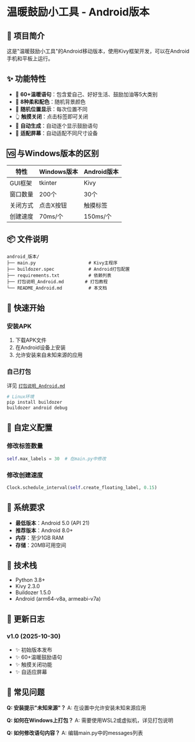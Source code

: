 # 温暖鼓励小工具 - Android版本

## 📱 项目简介

这是"温暖鼓励小工具"的Android移动版本，使用Kivy框架开发，可以在Android手机和平板上运行。

## ✨ 功能特性

- 📝 **60+温暖语句**：包含爱自己、好好生活、鼓励加油等5大类别
- 🎨 **8种柔和配色**：随机背景颜色
- 📍 **随机位置显示**：每次位置不同
- 👆 **触摸关闭**：点击标签即可关闭
- 🔄 **自动生成**：自动逐个显示鼓励语句
- 📱 **适配屏幕**：自动适配不同尺寸设备

## 🆚 与Windows版本的区别

| 特性 | Windows版本 | Android版本 |
|------|------------|-------------|
| GUI框架 | tkinter | Kivy |
| 窗口数量 | 200个 | 30个 |
| 关闭方式 | 点击X按钮 | 触摸标签 |
| 创建速度 | 70ms/个 | 150ms/个 |

## 📦 文件说明

```
android_版本/
├── main.py                    # Kivy主程序
├── buildozer.spec             # Android打包配置
├── requirements.txt           # 依赖列表
├── 打包说明_Android.md        # 打包教程
└── README_Android.md          # 本文档
```

## 🚀 快速开始

### 安装APK
1. 下载APK文件
2. 在Android设备上安装
3. 允许安装来自未知来源的应用

### 自己打包
详见 [`打包说明_Android.md`](./打包说明_Android.md)

```bash
# Linux环境
pip install buildozer
buildozer android debug
```

## 🎨 自定义配置

### 修改标签数量
```python
self.max_labels = 30  # 在main.py中修改
```

### 修改创建速度
```python
Clock.schedule_interval(self.create_floating_label, 0.15)
```

## 📱 系统要求

- **最低版本**：Android 5.0 (API 21)
- **推荐版本**：Android 8.0+
- **内存**：至少1GB RAM
- **存储**：20MB可用空间

## 🔧 技术栈

- Python 3.8+
- Kivy 2.3.0
- Buildozer 1.5.0
- Android (arm64-v8a, armeabi-v7a)

## 🔄 更新日志

### v1.0 (2025-10-30)
- ✨ 初始版本发布
- ✨ 60+温暖鼓励语句
- ✨ 触摸关闭功能
- ✨ 自适应屏幕

## 🐛 常见问题

**Q: 安装提示"未知来源"？**
A: 在设置中允许安装未知来源应用

**Q: 如何在Windows上打包？**
A: 需要使用WSL2或虚拟机，详见打包说明

**Q: 如何修改语句内容？**
A: 编辑main.py中的messages列表
